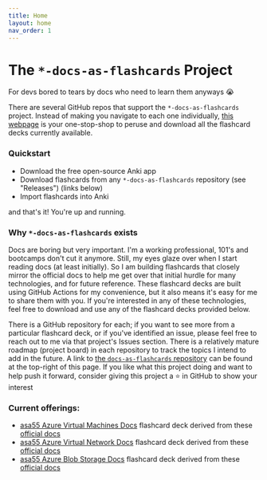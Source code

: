 ```yaml
---
title: Home
layout: home
nav_order: 1
---
```


# The `*-docs-as-flashcards` Project

For devs bored to tears by docs who need to learn them anyways 😭

There are several GitHub repos that support the `*-docs-as-flashcards` project. Instead of making you navigate to each one individually, [this webpage](https://asa55.github.io/docs-as-flashcards/) is your one-stop-shop to peruse and download all the flashcard decks currently available.

### Quickstart

- Download the free open-source Anki app
- Download flashcards from any `*-docs-as-flashcards` repository (see "Releases") (links below)
- Import flashcards into Anki

and that's it! You're up and running.

### Why `*-docs-as-flashcards` exists

Docs are boring but very important. I'm a working professional, 101's and bootcamps don't cut it anymore. Still, my eyes glaze over when I start reading docs (at least initially). So I am building flashcards that closely mirror the official docs to help me get over that initial hurdle for many technologies, and for future reference. These flashcard decks are built using GitHub Actions for my convenience, but it also means it's easy for me to share them with you. If you're interested in any of these technologies, feel free to download and use any of the flashcard decks provided below.

There is a GitHub repository for each; if you want to see more from a particular flashcard deck, or if you've identified an issue, please feel free to reach out to me via that project's Issues section. There is a relatively mature roadmap (project board) in each repository to track the topics I intend to add in the future. A link to [the `docs-as-flashcards` repository](https://github.com/asa55/docs-as-flashcards) can be found at the top-right of this page. If you like what this project doing and want to help push it forward, consider giving this project a ⭐ in GitHub to show your interest

### Current offerings:

- [asa55 Azure Virtual Machines Docs](https://github.com/asa55/azure-virtual-machines-docs-as-flashcards/releases) flashcard deck derived from these [official docs](https://learn.microsoft.com/azure/virtual-machines/)
- [asa55 Azure Virtual Network Docs](https://github.com/asa55/azure-virtual-network-docs-as-flashcards/releases) flashcard deck derived from these [official docs](https://learn.microsoft.com/azure/virtual-network/)
- [asa55 Azure Blob Storage Docs](https://github.com/asa55/azure-blob-storage-docs-as-flashcards/releases) flashcard deck derived from these [official docs](https://learn.microsoft.com/azure/storage/blobs/)
